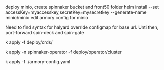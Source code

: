    deploy minio, create spinnaker bucket and front50 folder
      helm install --set accessKey=myaccesskey,secretKey=mysecretkey --generate-name minio/minio
      edit armory config for minio 
      
   Need to find syntax for halyard override configmap for base url. Unti then, port-forward spin-deck and spin-gate
   
   k apply -f deploy/crds/
   
   k apply -n spinnaker-operator -f deploy/operator/cluster
   
   k apply -f ./armory-config.yaml 
